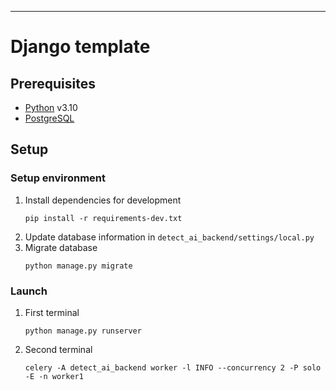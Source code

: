 
---

# Django template

## Prerequisites
- [Python](https://www.python.org/) v3.10
- [PostgreSQL](https://www.postgresql.org/)

## Setup

### Setup environment

1. Install dependencies for development
   ```
   pip install -r requirements-dev.txt
   ```
2. Update database information in `detect_ai_backend/settings/local.py`
3. Migrate database
   ```
   python manage.py migrate
   ```

### Launch
1. First terminal
   ```
   python manage.py runserver
   ```
2. Second terminal
   ```
   celery -A detect_ai_backend worker -l INFO --concurrency 2 -P solo -E -n worker1
   ```
